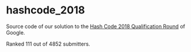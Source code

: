# hashcode_2018
Source code of our solution to the [Hash Code 2018 Qualification Round](https://hashcode.withgoogle.com/) of Google.

Ranked 111 out of 4852 submitters.

